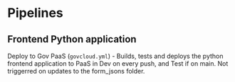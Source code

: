 # Pipelines

## Frontend Python application
Deploy to Gov PaaS (`govcloud.yml`) - Builds, tests and deploys the python frontend application to PaaS in Dev on every push, and Test if on main. Not triggerred on updates to the form_jsons folder.
